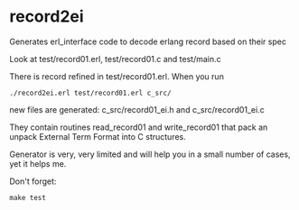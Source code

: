 record2ei
=========

Generates erl_interface code to decode erlang record based on their spec

Look at test/record01.erl, test/record01.c and test/main.c


There is record refined in test/record01.erl. When you run 

    ./record2ei.erl test/record01.erl c_src/ 

new files are generated: c_src/record01_ei.h and c_src/record01_ei.c

They contain routines read_record01 and write_record01 that pack an unpack External Term Format into C structures.

Generator is very, very limited and will help you in a small number of cases, yet it helps me.


Don't forget:

    make test
